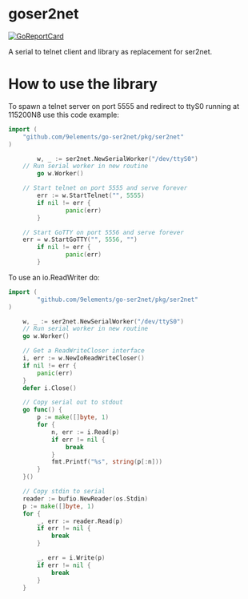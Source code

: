 # goser2net

[![GoReportCard](https://goreportcard.com/badge/github.com/BAN-AI-Communications/goser2net)](https://goreportcard.com/badge/github.com/BAN-AI-Communications/goser2net)

A serial to telnet client and library as replacement for ser2net.

# How to use the library

To spawn a telnet server on port 5555 and redirect to ttyS0 running at 115200N8
use this code example:

```go
import (
	"github.com/9elements/go-ser2net/pkg/ser2net"
)

        w, _ := ser2net.NewSerialWorker("/dev/ttyS0")
	// Run serial worker in new routine
        go w.Worker()

	// Start telnet on port 5555 and serve forever
        err := w.StartTelnet("", 5555)
        if nil != err {
                panic(err)
        }

	// Start GoTTY on port 5556 and serve forever
	err = w.StartGoTTY("", 5556, "")
        if nil != err {
                panic(err)
        }
```

To use an io.ReadWriter do:

```go
import (
        "github.com/9elements/go-ser2net/pkg/ser2net"
)

	w, _ := ser2net.NewSerialWorker("/dev/ttyS0")
	// Run serial worker in new routine
	go w.Worker()

	// Get a ReadWriteCloser interface
	i, err := w.NewIoReadWriteCloser()
	if nil != err {
		panic(err)
	}
	defer i.Close()

	// Copy serial out to stdout
	go func() {
		p := make([]byte, 1)
		for {
			n, err := i.Read(p)
			if err != nil {
				break
			}
			fmt.Printf("%s", string(p[:n]))
		}
	}()

	// Copy stdin to serial
	reader := bufio.NewReader(os.Stdin)
	p := make([]byte, 1)
	for {
		_, err := reader.Read(p)
		if err != nil {
			break
		}

		_, err = i.Write(p)
		if err != nil {
			break
		}
	}
```
